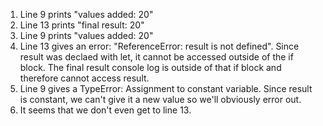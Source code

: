1) Line 9 prints "values added:  20"
2) Line 13 prints "final result:  20"
3) Line 9 prints "values added:  20"
4) Line 13 gives an error: "ReferenceError: result is not defined". Since result was declaed with let, it cannot be accessed outside of the if block. The final result console log is outside of that if block and therefore cannot access result.
5) Line 9 gives a TypeError: Assignment to constant variable. Since result is constant, we can't give it a new value so we'll obviously error out.
6) It seems that we don't even get to line 13.